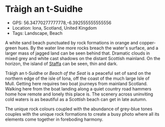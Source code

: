 # Tràigh an t-Suidhe

- GPS: 56.34770277777778,-6.392555555555556
- Location: Iona, Scotland, United Kingdom
- Tags: Landscape, Beach

A white sand beach punctuated by rock formations in orange and copper-green hues. By the water line more rocks breach the water's surface, and a larger mass of jagged land can be seen behind that. Dramatic clouds in mixed grey and white cast shadows on the distant Scottish mainland. On the horizon, the island of [Staffa](https://www.nts.org.uk/visit/places/staffa) can be seen, thin and dark.

Tràigh an t-Suidhe or *Beach of the Seat* is a peaceful set of sand on the northern edge of the isle of Iona, off the coast of the much large Isle of Mull. Getting here requires two boat journeys from mainland Scotland. Walking here from the boat landing along a quiet country road hammers home how remote and lonely this place is. The scenery across uninviting cold waters is as beautiful as a Scottish beach can get in late autumn.

The unique rock colours coupled with the abundance of grey-blue tones couples with the unique rock formations to create a busy photo where all its elements come together in foreboding harmony.

